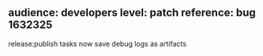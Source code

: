 audience: developers
level: patch
reference: bug 1632325
---
release:publish tasks now save debug logs as artifacts
